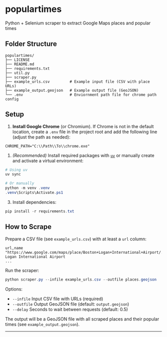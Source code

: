 # populartimes

Python + Selenium scraper to extract Google Maps places and popular times

## Folder Structure

```text
populartimes/
├── LICENSE
├── README.md
├── requirements.txt
├── util.py
├── scraper.py
├── example_urls.csv         # Example input file (CSV with place URLs)
├── example_output.geojson   # Example output file (GeoJSON)
└── .env                     # Enviornment path file for chrome path config
```

## Setup

1. **Install Google Chrome** (or Chromium). If Chrome is not in the default location, create a `.env` file in the project root and add the following line (adjust the path as needed):

 ```properties
 CHROME_PATH="C:\\Path\\To\\chrome.exe"
 ```

1. *(Recommended)* Install required packages with [`uv`](https://github.com/astral-sh/uv) or manually create and activate a virtual environment:

 ```powershell
 # Using uv
 uv sync
 
 # Or manually
 python -m venv .venv
 .venv\Scripts\Activate.ps1
 ```

3. Install dependencies:

 ```powershell
 pip install -r requirements.txt
 ```

## How to Scrape

Prepare a CSV file (see `example_urls.csv`) with at least a `url` column:

```csv
url,name
"https://www.google.com/maps/place/Boston+Logan+International+Airport/...",Boston Logan International Airport
...
```

Run the scraper:

```powershell
python scraper.py --infile example_urls.csv --outfile places.geojson
```

Options:

- `--infile`   Input CSV file with URLs (required)
- `--outfile`  Output GeoJSON file (default: `output.geojson`)
- `--delay`    Seconds to wait between requests (default: 0.5)

The output will be a GeoJSON file with all scraped places and their popular times (see `example_output.geojson`).

---
